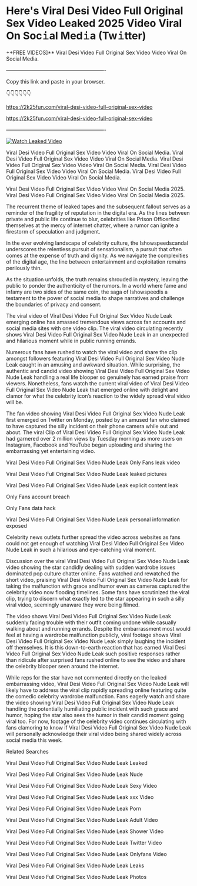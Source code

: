 # Here's Viral Desi Video Full Original Sex Video Leaked 2025 Video Viral On Soc𝚒al Med𝚒a (Tw𝚒tter)

++FREE VIDEOS]** Viral Desi Video Full Original Sex Video Video Viral On Social Media.

———————————————————-

Copy this link and paste in your browser.

👇👇👇👇👇👇

https://2k25fun.com/viral-desi-video-full-original-sex-video

https://2k25fun.com/viral-desi-video-full-original-sex-video

———————————————————-

[![Watch Leaked Video](https://miro.medium.com/v2/resize:fit:828/format:webp/1*cilzJN44JGOrTw9NJCrNHA.gif "Watch Leaked Video")](https://2k25fun.com/viral-desi-video-full-original-sex-video)

Viral Desi Video Full Original Sex Video Video Viral On Social Media. Viral Desi Video Full Original Sex Video Video Viral On Social Media. Viral Desi Video Full Original Sex Video Video Viral On Social Media. Viral Desi Video Full Original Sex Video Video Viral On Social Media. Viral Desi Video Full Original Sex Video Video Viral On Social Media.

Viral Desi Video Full Original Sex Video Video Viral On Social Media 2025. Viral Desi Video Full Original Sex Video Video Viral On Social Media 2025.

The recurrent theme of leaked tapes and the subsequent fallout serves as a reminder of the fragility of reputation in the digital era. As the lines between private and public life continue to blur, celebrities like Prison Officerfind themselves at the mercy of internet chatter, where a rumor can ignite a firestorm of speculation and judgment.

In the ever evolving landscape of celebrity culture, the Ishowspeedscandal underscores the relentless pursuit of sensationalism, a pursuit that often comes at the expense of truth and dignity. As we navigate the complexities of the digital age, the line between entertainment and exploitation remains perilously thin.

As the situation unfolds, the truth remains shrouded in mystery, leaving the public to ponder the authenticity of the rumors. In a world where fame and infamy are two sides of the same coin, the saga of Ishowspeedis a testament to the power of social media to shape narratives and challenge the boundaries of privacy and consent.

The viral video of Viral Desi Video Full Original Sex Video Nude Leak emerging online has amassed tremendous views across fan accounts and social media sites with one video clip. The viral video circulating recently shows Viral Desi Video Full Original Sex Video Nude Leak in an unexpected and hilarious moment while in public running errands.

Numerous fans have rushed to watch the viral video and share the clip amongst followers featuring Viral Desi Video Full Original Sex Video Nude Leak caught in an amusing and awkward situation. While surprising, the authentic and candid video showing Viral Desi Video Full Original Sex Video Nude Leak handling a real life blooper so genuinely has earned praise from viewers. Nonetheless, fans watch the current viral video of Viral Desi Video Full Original Sex Video Nude Leak that emerged online with delight and clamor for what the celebrity icon’s reaction to the widely spread viral video will be.

The fan video showing Viral Desi Video Full Original Sex Video Nude Leak first emerged on Twitter on Monday, posted by an amused fan who claimed to have captured the silly incident on their phone camera while out and about. The viral Clip of Viral Desi Video Full Original Sex Video Nude Leak had garnered over 2 million views by Tuesday morning as more users on Instagram, Facebook and YouTube began uploading and sharing the embarrassing yet entertaining video.

Viral Desi Video Full Original Sex Video Nude Leak Only Fans leak video

Viral Desi Video Full Original Sex Video Nude Leak leaked pictures

Viral Desi Video Full Original Sex Video Nude Leak explicit content leak

Only Fans account breach

Only Fans data hack

Viral Desi Video Full Original Sex Video Nude Leak personal information exposed

Celebrity news outlets further spread the video across websites as fans could not get enough of watching Viral Desi Video Full Original Sex Video Nude Leak in such a hilarious and eye-catching viral moment.

Discussion over the viral Viral Desi Video Full Original Sex Video Nude Leak video showing the star candidly dealing with sudden wardrobe issues dominated pop culture chatter online. Fans watched and rewatched the short video, praising Viral Desi Video Full Original Sex Video Nude Leak for taking the malfunction with grace and humor even as cameras captured the celebrity video now flooding timelines. Some fans have scrutinized the viral clip, trying to discern what exactly led to the star appearing in such a silly viral video, seemingly unaware they were being filmed.

The video shows Viral Desi Video Full Original Sex Video Nude Leak suddenly facing trouble with their outfit coming undone while casually walking about and running errands. Despite the embarrassment most would feel at having a wardrobe malfunction publicly, viral footage shows Viral Desi Video Full Original Sex Video Nude Leak simply laughing the incident off themselves. It is this down-to-earth reaction that has earned Viral Desi Video Full Original Sex Video Nude Leak such positive responses rather than ridicule after surprised fans rushed online to see the video and share the celebrity blooper seen around the internet.

While reps for the star have not commented directly on the leaked embarrassing video, Viral Desi Video Full Original Sex Video Nude Leak will likely have to address the viral clip rapidly spreading online featuring quite the comedic celebrity wardrobe malfunction. Fans eagerly watch and share the video showing Viral Desi Video Full Original Sex Video Nude Leak handling the potentially humiliating public incident with such grace and humor, hoping the star also sees the humor in their candid moment going viral too. For now, footage of the celebrity video continues circulating with fans clamoring to know if Viral Desi Video Full Original Sex Video Nude Leak will personally acknowledge their viral video being shared widely across social media this week.

Related Searches

Viral Desi Video Full Original Sex Video Nude Leak Leaked

Viral Desi Video Full Original Sex Video Nude Leak Nude

Viral Desi Video Full Original Sex Video Nude Leak Sexy Video

Viral Desi Video Full Original Sex Video Nude Leak xxx Video

Viral Desi Video Full Original Sex Video Nude Leak Porn

Viral Desi Video Full Original Sex Video Nude Leak Adult Video

Viral Desi Video Full Original Sex Video Nude Leak Shower Video

Viral Desi Video Full Original Sex Video Nude Leak Twitter Video

Viral Desi Video Full Original Sex Video Nude Leak Onlyfans Video

Viral Desi Video Full Original Sex Video Nude Leak Leaks

Viral Desi Video Full Original Sex Video Nude Leak Photos